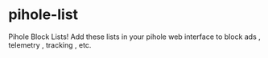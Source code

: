# pihole-list
Pihole Block Lists!
Add these lists in your pihole web interface to block ads , telemetry , tracking , etc.
